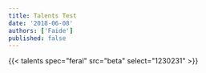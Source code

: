 ```yaml
---
title: Talents Test
date: '2018-06-08'
authors: ['Faide']
published: false
---
```


{{< talents spec="feral" src="beta" select="1230231" >}}

